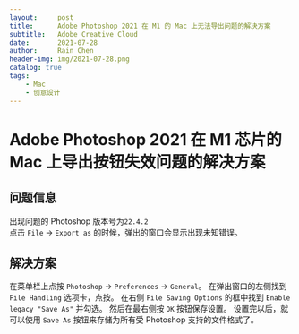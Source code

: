 ```yaml
---
layout:     post
title:      Adobe Photoshop 2021 在 M1 的 Mac 上无法导出问题的解决方案
subtitle:   Adobe Creative Cloud
date:       2021-07-28
author:     Rain Chen
header-img: img/2021-07-28.png
catalog: true
tags:
    - Mac
    - 创意设计
---
```


# Adobe Photoshop 2021 在 M1 芯片的 Mac 上导出按钮失效问题的解决方案

## 问题信息

出现问题的 Photoshop 版本号为`22.4.2`
<br>
点击 `File` -> `Export as` 的时候，弹出的窗口会显示出现未知错误。

## 解决方案

在菜单栏上点按 `Photoshop` -> `Preferences` -> `General`。
在弹出窗口的左侧找到 `File Handling` 选项卡，点按。
在右侧 `File Saving Options` 的框中找到 `Enable legacy "Save As"` 并勾选。
然后在最右侧按 `OK` 按钮保存设置。
设置完以后，就可以使用 `Save As` 按钮来存储为所有受 Photoshop 支持的文件格式了。